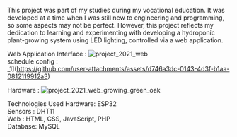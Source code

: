 This project was part of my studies during my vocational education. It was developed at a time when I was still new to engineering and programming, so some aspects may not be perfect. However, this project reflects my dedication to learning and experimenting with developing a hydroponic plant-growing system using LED lighting, controlled via a web application.

Web Application Interface :
![project_2021_web](https://github.com/user-attachments/assets/05d4384c-3d68-4114-8841-47fc6c7d5b87)
<br>
schedule config : <br>
_1](https://github.com/user-attachments/assets/d746a3dc-0143-4d3f-b1aa-0812119912a3)<br>

Hardware :
![project_2021_web_growing_green_oak](https://github.com/user-attachments/assets/9080f647-d525-4025-b3b0-88700e49b805)

Technologies Used
Hardware: ESP32 <br>
Sensors : DHT11 <br>
Web : HTML, CSS, JavaScript, PHP <br>
Database: MySQL <br>
